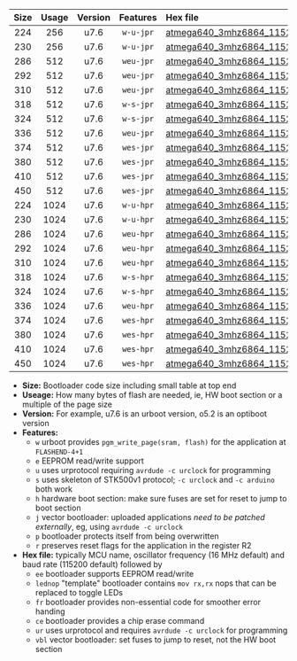|Size|Usage|Version|Features|Hex file|
|:-:|:-:|:-:|:-:|:--|
|224|256|u7.6|`w-u-jpr`|[atmega640_3mhz6864_115200bps_ur_vbl.hex](https://raw.githubusercontent.com/stefanrueger/urboot/main//atmega640_3mhz6864_115200bps_ur_vbl.hex)|
|230|256|u7.6|`w-u-jpr`|[atmega640_3mhz6864_115200bps_lednop_ur_vbl.hex](https://raw.githubusercontent.com/stefanrueger/urboot/main//atmega640_3mhz6864_115200bps_lednop_ur_vbl.hex)|
|286|512|u7.6|`weu-jpr`|[atmega640_3mhz6864_115200bps_ee_ur_vbl.hex](https://raw.githubusercontent.com/stefanrueger/urboot/main//atmega640_3mhz6864_115200bps_ee_ur_vbl.hex)|
|292|512|u7.6|`weu-jpr`|[atmega640_3mhz6864_115200bps_ee_lednop_ur_vbl.hex](https://raw.githubusercontent.com/stefanrueger/urboot/main//atmega640_3mhz6864_115200bps_ee_lednop_ur_vbl.hex)|
|310|512|u7.6|`weu-jpr`|[atmega640_3mhz6864_115200bps_ee_lednop_fr_ur_vbl.hex](https://raw.githubusercontent.com/stefanrueger/urboot/main//atmega640_3mhz6864_115200bps_ee_lednop_fr_ur_vbl.hex)|
|318|512|u7.6|`w-s-jpr`|[atmega640_3mhz6864_115200bps_vbl.hex](https://raw.githubusercontent.com/stefanrueger/urboot/main//atmega640_3mhz6864_115200bps_vbl.hex)|
|324|512|u7.6|`w-s-jpr`|[atmega640_3mhz6864_115200bps_lednop_vbl.hex](https://raw.githubusercontent.com/stefanrueger/urboot/main//atmega640_3mhz6864_115200bps_lednop_vbl.hex)|
|336|512|u7.6|`weu-jpr`|[atmega640_3mhz6864_115200bps_ee_lednop_fr_ce_ur_vbl.hex](https://raw.githubusercontent.com/stefanrueger/urboot/main//atmega640_3mhz6864_115200bps_ee_lednop_fr_ce_ur_vbl.hex)|
|374|512|u7.6|`wes-jpr`|[atmega640_3mhz6864_115200bps_ee_vbl.hex](https://raw.githubusercontent.com/stefanrueger/urboot/main//atmega640_3mhz6864_115200bps_ee_vbl.hex)|
|380|512|u7.6|`wes-jpr`|[atmega640_3mhz6864_115200bps_ee_lednop_vbl.hex](https://raw.githubusercontent.com/stefanrueger/urboot/main//atmega640_3mhz6864_115200bps_ee_lednop_vbl.hex)|
|410|512|u7.6|`wes-jpr`|[atmega640_3mhz6864_115200bps_ee_lednop_fr_vbl.hex](https://raw.githubusercontent.com/stefanrueger/urboot/main//atmega640_3mhz6864_115200bps_ee_lednop_fr_vbl.hex)|
|450|512|u7.6|`wes-jpr`|[atmega640_3mhz6864_115200bps_ee_lednop_fr_ce_vbl.hex](https://raw.githubusercontent.com/stefanrueger/urboot/main//atmega640_3mhz6864_115200bps_ee_lednop_fr_ce_vbl.hex)|
|224|1024|u7.6|`w-u-hpr`|[atmega640_3mhz6864_115200bps_ur.hex](https://raw.githubusercontent.com/stefanrueger/urboot/main//atmega640_3mhz6864_115200bps_ur.hex)|
|230|1024|u7.6|`w-u-hpr`|[atmega640_3mhz6864_115200bps_lednop_ur.hex](https://raw.githubusercontent.com/stefanrueger/urboot/main//atmega640_3mhz6864_115200bps_lednop_ur.hex)|
|286|1024|u7.6|`weu-hpr`|[atmega640_3mhz6864_115200bps_ee_ur.hex](https://raw.githubusercontent.com/stefanrueger/urboot/main//atmega640_3mhz6864_115200bps_ee_ur.hex)|
|292|1024|u7.6|`weu-hpr`|[atmega640_3mhz6864_115200bps_ee_lednop_ur.hex](https://raw.githubusercontent.com/stefanrueger/urboot/main//atmega640_3mhz6864_115200bps_ee_lednop_ur.hex)|
|310|1024|u7.6|`weu-hpr`|[atmega640_3mhz6864_115200bps_ee_lednop_fr_ur.hex](https://raw.githubusercontent.com/stefanrueger/urboot/main//atmega640_3mhz6864_115200bps_ee_lednop_fr_ur.hex)|
|318|1024|u7.6|`w-s-hpr`|[atmega640_3mhz6864_115200bps.hex](https://raw.githubusercontent.com/stefanrueger/urboot/main//atmega640_3mhz6864_115200bps.hex)|
|324|1024|u7.6|`w-s-hpr`|[atmega640_3mhz6864_115200bps_lednop.hex](https://raw.githubusercontent.com/stefanrueger/urboot/main//atmega640_3mhz6864_115200bps_lednop.hex)|
|336|1024|u7.6|`weu-hpr`|[atmega640_3mhz6864_115200bps_ee_lednop_fr_ce_ur.hex](https://raw.githubusercontent.com/stefanrueger/urboot/main//atmega640_3mhz6864_115200bps_ee_lednop_fr_ce_ur.hex)|
|374|1024|u7.6|`wes-hpr`|[atmega640_3mhz6864_115200bps_ee.hex](https://raw.githubusercontent.com/stefanrueger/urboot/main//atmega640_3mhz6864_115200bps_ee.hex)|
|380|1024|u7.6|`wes-hpr`|[atmega640_3mhz6864_115200bps_ee_lednop.hex](https://raw.githubusercontent.com/stefanrueger/urboot/main//atmega640_3mhz6864_115200bps_ee_lednop.hex)|
|410|1024|u7.6|`wes-hpr`|[atmega640_3mhz6864_115200bps_ee_lednop_fr.hex](https://raw.githubusercontent.com/stefanrueger/urboot/main//atmega640_3mhz6864_115200bps_ee_lednop_fr.hex)|
|450|1024|u7.6|`wes-hpr`|[atmega640_3mhz6864_115200bps_ee_lednop_fr_ce.hex](https://raw.githubusercontent.com/stefanrueger/urboot/main//atmega640_3mhz6864_115200bps_ee_lednop_fr_ce.hex)|

- **Size:** Bootloader code size including small table at top end
- **Useage:** How many bytes of flash are needed, ie, HW boot section or a multiple of the page size
- **Version:** For example, u7.6 is an urboot version, o5.2 is an optiboot version
- **Features:**
  + `w` urboot provides `pgm_write_page(sram, flash)` for the application at `FLASHEND-4+1`
  + `e` EEPROM read/write support
  + `u` uses urprotocol requiring `avrdude -c urclock` for programming
  + `s` uses skeleton of STK500v1 protocol; `-c urclock` and `-c arduino` both work
  + `h` hardware boot section: make sure fuses are set for reset to jump to boot section
  + `j` vector bootloader: uploaded applications *need to be patched externally*, eg, using `avrdude -c urclock`
  + `p` bootloader protects itself from being overwritten
  + `r` preserves reset flags for the application in the register R2
- **Hex file:** typically MCU name, oscillator frequency (16 MHz default) and baud rate (115200 default) followed by
  + `ee` bootloader supports EEPROM read/write
  + `lednop` "template" bootloader contains `mov rx,rx` nops that can be replaced to toggle LEDs
  + `fr` bootloader provides non-essential code for smoother error handing
  + `ce` bootloader provides a chip erase command
  + `ur` uses urprotocol and requires `avrdude -c urclock` for programming
  + `vbl` vector bootloader: set fuses to jump to reset, not the HW boot section
